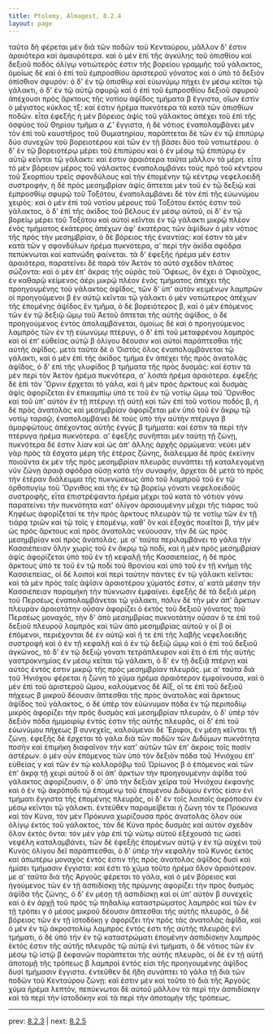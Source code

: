 ```yaml
---
title: Ptolemy, Almagest, 8.2.4
layout: page
---
```


ταῦτα δὴ φέρεται μὲν διὰ τῶν ποδῶν τοῦ Κενταύρου, μᾶλλον δ' ἔστιν ἀραιότερα καὶ ἀμαυρότερα. καὶ ὁ μὲν ἐπὶ τῆς ἀγκύλης τοῦ ὀπισθίου καὶ δεξιοῦ ποδὸς ὀλίγῳ νοτιώτερός ἐστιν τῆς βορείου γραμμῆς τοῦ γάλακτος, ὁμοίως δὲ καὶ ὁ ἐπὶ τοῦ ἐμπροσθίου ἀριστεροῦ γόνατος καὶ ὁ ὑπὸ τὸ δεξιὸν ὀπίσθιον σφυρόν: ὁ δ' ἐν τῷ ὀπισθίῳ καὶ εὐωνύμῳ πήχει ἐν μέσῳ κεῖται τῷ γάλακτι, ὁ δ' ἐν τῷ αὐτῷ σφυρῷ καὶ ὁ ἐπὶ τοῦ ἐμπροσθίου δεξιοῦ σφυροῦ ἀπέχουσι πρὸς ἄρκτους τῆς νοτίου ἁψῖδος τμήματα β ἔγγιστα, οἵων ἐστὶν ὁ μέγιστος κύκλος τξ: καί ἐστιν ἠρέμα πυκνότερα τὰ κατὰ τῶν ὀπισθίων ποδῶν. εἶτα ἐφεξῆς ἡ μὲν βόρειος ἁψὶς τοῦ γάλακτος ἀπέχει τοῦ ἐπὶ τῆς ὀσφύος τοῦ Θηρίου τμῆμα α ∠ʹ ἔγγιστα, ἡ δὲ νότιος ἐναπολαμβάνει μὲν τὸν ἐπὶ τοῦ καυστῆρος τοῦ Θυμιατηρίου, παράπτεται δὲ τῶν ἐν τῷ ἐπιπύρῳ δύο συνεχῶν τοῦ βορειοτέρου καὶ τῶν ἐν τῇ βάσει δύο τοῦ νοτιωτέρου. ὁ δ' ἐν τῷ βορειοτέρῳ μέρει τοῦ ἐπιπύρου καὶ ὁ ἐν μέσῳ τῷ ἐπιπύρῳ ἐν αὐτῷ κεῖνται τῷ γάλακτι: καί ἐστιν ἀραιότερα ταῦτα μᾶλλον τὰ μέρη. εἶτα τὸ μὲν βόρειον μέρος τοῦ γάλακτος ἐναπολαμβάνει τοὺς πρὸ τοῦ κέντρου τοῦ Σκορπίου τρεῖς σφονδύλους καὶ τὴν ἑπομένην τῷ κέντρῳ νεφελοειδῆ συστροφήν, ἡ δὲ πρὸς μεσημβρίαν ἁψὶς ἅπτεται μὲν τοῦ ἐν τῷ δεξιῷ καὶ ἐμπροσθίῳ σφυρῷ τοῦ Τοξότου, ἐναπολαμβάνει δὲ τὸν ἐπὶ τῆς εὐωνύμου χειρός: καὶ ὁ μὲν ἐπὶ τοῦ νοτίου μέρους τοῦ Τοξότου ἐκτός ἐστιν τοῦ γάλακτος, ὁ δ' ἐπὶ τῆς ἀκίδος τοῦ βέλους ἐν μέσῳ αὐτοῦ, οἱ δ' ἐν τῷ βορείῳ μέρει τοῦ Τοξότου καὶ αὐτοὶ κεῖνται ἐν τῷ γάλακτι μικρῷ πλέον ἑνὸς τμήματος ἑκάτερος ἀπέχων ἀφ' ἑκατέρας τῶν ἁψίδων ὁ μὲν νότιος τῆς πρὸς τὴν μεσημβρίαν, ὁ δὲ βόρειος τῆς ἐναντίας: καί ἐστιν τὰ μὲν κατὰ τῶν γ σφονδύλων ἠρέμα πυκνότερα, αʹ περὶ τὴν ἀκίδα σφόδρα πεπύκνωται καὶ καπνώδη φαίνεται. τὰ δ' ἐφεξῆς ἠρέμα μέν ἐστιν ἀραιότερα, παρατείνει δὲ παρὰ τὸν Ἀετὸν τὸ αὐτὸ σχεδὸν πλάτος σώζοντα: καὶ ὁ μὲν ἐπ' ἄκρας τῆς οὐρᾶς τοῦ Ὄφεως, ὃν ἔχει ὁ Ὀφιοῦχος, ἐν καθαρῷ κείμενος ἀέρι μικρῷ πλέον ἑνὸς τμήματος ἀπέχει τῆς προηγουμένης τοῦ γάλακτος ἁψῖδος, τῶν δ' ὑπ' αὐτὸν κειμένων λαμπρῶν οἱ προηγούμενοι β ἐν αὐτῷ κεῖνται τῷ γάλακτι ὁ μὲν νοτιώτερος ἀπέχων τῆς ἑπομένης ἁψῖδος ἓν τμῆμα, ὁ δὲ βορειότερος β, καὶ ὁ μὲν ἑπόμενος τῶν ἐν τῷ δεξιῷ ὤμῳ τοῦ Ἀετοῦ ἅπτεται τῆς αὐτῆς ἁψῖδος, ὁ δὲ προηγούμενος ἐντὸς ἀπολαμβάνεται, ὁμοίως δὲ καὶ ὁ προηγούμενος λαμπρὸς τῶν ἐν τῇ εὐωνύμῳ πτέρυγι, ὁ δ' ἐπὶ τοῦ μεταφρένου λαμπρὸς καὶ οἱ ἐπ' εὐθείας αὐτῷ β ὀλίγου δέουσιν καὶ αὐτοὶ παράπτεσθαι τῆς αὐτῆς ἁψῖδος. μετὰ ταῦτα δὲ ὁ Ὀιστὸς ὅλος ἐναπολαμβάνεται τῷ γάλακτι, καὶ ὁ μὲν ἐπὶ τῆς ἀκίδος τμῆμα ἓν ἀπέχει τῆς πρὸς ἀνατολὰς ἁψῖδος, ὁ δ' ἐπὶ τῆς γλυφίδος β τμήματα τῆς πρὸς δυσμάς: καί ἐστιν τὰ μὲν περὶ τὸν Ἀετὸν ἠρέμα πυκνότερα, αʹ λοιπὰ ἠρέμα ἀραιότερα. ἐφεξῆς δὲ ἐπὶ τὸν Ὄρνιν ἔρχεται τὸ γάλα, καὶ ἡ μὲν πρὸς ἄρκτους καὶ δυσμὰς ἁψὶς ἀφορίζεται ἐν ἐπικαμπίῳ ὑπό τε τοῦ ἐν τῷ νοτίῳ ὤμῳ τοῦ Ὄρνιθος καὶ τοῦ ὑπ' αὐτὸν ἐν τῇ πτέρυγι τῇ αὐτῇ καὶ τῶν ἐπὶ τοῦ νοτίου ποδὸς β, ἡ δὲ πρὸς ἀνατολὰς καὶ μεσημβρίαν ἀφορίζεται μὲν ὑπὸ τοῦ ἐν ἄκρῳ τῷ νοτίῳ ταρσῷ, ἐναπολαμβάνει δὲ τοὺς ὑπὸ τὴν αὐτὴν πτέρυγα β ἀμορφώτους ἀπέχοντας αὐτῆς ἐγγὺς β τμήματα: καί ἐστιν τὰ περὶ τὴν πτέρυγα ἠρέμα πυκνότερα. αʹ ἐφεξῆς συνῆπται μὲν ταύτῃ τῇ ζώνῃ, πυκνότερα δέ ἐστιν λίαν καὶ ὡς ἀπ' ἄλλης ἀρχῆς ὁρμώμενα: νεύει μὲν γὰρ πρὸς τὰ ἔσχατα μέρη τῆς ἑτέρας ζώνης, διάλειμμα δὲ πρὸς ἐκείνην ποιοῦντα ἐκ μὲν τῆς πρὸς μεσημβρίαν πλευρᾶς συνάπτει τῇ καταλεγομένῃ νῦν ζώνῃ ἀραιᾷ σφόδρα οὔσῃ κατὰ τὴν συναφήν, ἄρχεται δὲ μετὰ τὸ πρὸς τὴν ἑτέραν διάλειμμα τῆς πυκνώσεως ἀπὸ τοῦ λαμπροῦ τοῦ ἐν τῷ ὀρθοπυγίῳ τοῦ Ὄρνιθος καὶ τῆς ἐν τῷ βορείῳ γόνατι νεφελοειδοῦς συστροφῆς, εἶτα ἐπιστρέψαντα ἠρέμα μέχρι τοῦ κατὰ τὸ νότιον γόνυ παρατείνει τὴν πυκνότητα κατ' ὀλίγον ἀραιουμένην μέχρι τῆς τιάρας τοῦ Κηφέως ἀφορίζεταί τε τὴν πρὸς ἄρκτους πλευρὰν τῷ τε νοτίῳ τῶν ἐν τῇ τιάρᾳ τριῶν καὶ τῷ τοῖς γ ἑπομένῳ, καθ' ὃν καὶ ἐξοχὰς ποιεῖται β, τὴν μὲν ὡς πρὸς ἄρκτους καὶ πρὸς ἀνατολὰς νεύουσαν, τὴν δὲ ὡς πρὸς μεσημβρίαν καὶ πρὸς ἀνατολάς. με αʹ ταῦτα περιλαμβάνει τὸ γάλα τὴν Κασσιέπειαν ὅλην χωρὶς τοῦ ἐν ἄκρῳ τῷ ποδί, καὶ ἡ μὲν πρὸς μεσημβρίαν ἁψὶς ἀφορίζεται ὑπὸ τοῦ ἐν τῇ κεφαλῇ τῆς Κασσιεπείας, ἡ δὲ πρὸς ἄρκτους ὑπό τε τοῦ ἐν τῷ ποδὶ τοῦ θρονίου καὶ ὑπὸ τοῦ ἐν τῇ κνήμῃ τῆς Κασσιεπείας, οἱ δὲ λοιποὶ καὶ περὶ ταύτην πάντες ἐν τῷ γάλακτι κεῖνται: καὶ τὰ μὲν πρὸς ταῖς ἁψῖσιν ἀραιοτέρου χύματός ἐστιν, αʹ κατὰ μέσην τὴν Κασσιέπειαν παραμήκη τὴν πύκνωσιν ἐμφαίνει. ἐφεξῆς δὲ τὰ δεξιὰ μέρη τοῦ Περσέως ἐναπολαμβάνεται τῷ γάλακτι, πάλιν δὲ τὴν μὲν ἀπ' ἄρκτων πλευρὰν ἀραιοτάτην οὖσαν ἀφορίζει ὁ ἐκτὸς τοῦ δεξιοῦ γόνατος τοῦ Περσέως μοναχός, τὴν δ' ἀπὸ μεσημβρίας πυκνοτάτην οὖσαν ὅ τε ἐπὶ τοῦ δεξιοῦ πλευροῦ λαμπρὸς καὶ τῶν ἀπὸ μεσημβρίας αὐτοῦ γ οἱ β οἱ ἑπόμενοι, περιέχονται δὲ ἐν αὐτῷ καὶ ἥ τε ἐπὶ τῆς λαβῆς νεφελοειδὴς συστροφὴ καὶ ὁ ἐν τῇ κεφαλῇ καὶ ὁ ἐν τῷ δεξιῷ ὤμῳ καὶ ὁ ἐπὶ τοῦ δεξιοῦ ἀγκῶνος, τὸ δ' ἐν τῷ δεξιῷ γόνατι τετράπλευρον καὶ ἔτι ὁ ἐπὶ τῆς αὐτῆς γαστροκνημίας ἐν μέσῳ κεῖται τῷ γάλακτι, ὁ δ' ἐν τῇ δεξιᾷ πτέρνῃ καὶ αὐτὸς ἐντός ἐστιν μικρῷ τῆς πρὸς μεσημβρίαν πλευρᾶς. με αʹ ταῦτα διὰ τοῦ Ἡνιόχου φέρεται ἡ ζώνη τὸ χύμα ἠρέμα ἀραιότερον ἐμφαίνουσα, καὶ ὁ μὲν ἐπὶ τοῦ ἀριστεροῦ ὤμου, καλούμενος δὲ Αἴξ, οἵ τε ἐπὶ τοῦ δεξιοῦ πήχεως β μικροῦ δέουσιν ἅπτεσθαι τῆς πρὸς ἀνατολὰς καὶ ἄρκτους ἁψῖδος τοῦ γάλακτος, ὁ δὲ ὑπὲρ τὸν εὐώνυμον πόδα ἐν τῷ περιποδίῳ μικρὸς ἀφορίζει τὴν πρὸς δυσμὰς καὶ μεσημβρίαν πλευράν, ὁ δ' ὑπὲρ τὸν δεξιὸν πόδα ἡμιμοιρίῳ ἐντός ἐστιν τῆς αὐτῆς πλευρᾶς, οἱ δ' ἐπὶ τοῦ εὐωνύμου πήχεως β συνεχεῖς, καλούμενοι δὲ Ἔριφοι, ἐν μέσῃ κεῖνται τῇ ζώνῃ. ἐφεξῆς δὲ ἔρχεται τὸ γάλα διὰ τῶν ποδῶν τῶν Διδύμων πυκνότητα ποσὴν καὶ ἐπιμήκη διαφαῖνον τὴν κατ' αὐτῶν τῶν ἐπ' ἄκροις τοῖς ποσὶν ἀστέρων. ὁ μὲν οὖν ἑπόμενος τῶν ὑπὸ τὸν δεξιὸν πόδα τοῦ Ἡνιόχου ἐπ' εὐθείας γ καὶ τῶν ἐν τῷ κολλορόβῳ τοῦ Ὠρίωνος β ὁ ἑπόμενος καὶ τῶν ἐπ' ἄκρᾳ τῇ χειρὶ αὐτοῦ δ οἱ ἀπ' ἄρκτων τὴν προηγουμένην ἁψῖδα τοῦ γάλακτος ἀφορίζουσιν, ὁ δ' ὑπὸ τὴν δεξιὰν χεῖρα τοῦ Ἡνιόχου ἐκφανὴς καὶ ὁ ἐν τῷ ἀκρόποδι τῷ ἑπομένῳ τοῦ ἑπομένου Διδύμου ἐντός εἰσιν ἑνὶ τμήματι ἔγγιστα τῆς ἑπομένης πλευρᾶς, οἱ δ' ἐν τοῖς λοιποῖς ἀκρόποσιν ἐν μέσῳ κεῖνται τῷ γάλακτι. ἐντεῦθεν παραμείβεται ἡ ζώνη τόν τε Πρόκυνα καὶ τὸν Κύνα, τὸν μὲν Πρόκυνα χωρίζουσα πρὸς ἀνατολὰς ὅλον οὐκ ὀλίγῳ ἐκτὸς τοῦ γάλακτος, τὸν δὲ Κύνα πρὸς δυσμὰς καὶ αὐτὸν σχεδὸν ὅλον ἐκτὸς ὄντα: τὸν μὲν γὰρ ἐπὶ τῷ νώτῳ αὐτοῦ ἐξέχουσά τις ὡσεὶ νεφέλη καταλαμβάνει, τῶν δὲ ἐφεξῆς ἑπομένων αὐτῷ γ ἐν τῷ αὐχένι τοῦ Κυνὸς ὀλίγου δεῖ παράπτεσθαι, ὁ δ' ὑπὲρ τὴν κεφαλὴν τοῦ Κυνὸς ἐκτὸς καὶ ἀπωτέρω μοναχὸς ἐντός ἐστιν τῆς πρὸς ἀνατολὰς ἁψῖδος δυσὶ καὶ ἡμίσει τμήμασιν ἔγγιστα: καί ἐστι τὸ χύμα τοῦτο ἠρέμα ὅλον ἀραιότερον. με αʹ ταῦτα διὰ τῆς Ἀργοῦς φέρεται τὸ γάλα, καὶ ὁ μὲν βόρειος καὶ ἡγούμενος τῶν ἐν τῇ ἀσπιδίσκῃ τῆς πρύμνης ἀφορίζει τὴν πρὸς δυσμὰς ἁψῖδα τῆς ζώνης, ὁ δ' ἐν μέσῃ τῇ ἀσπιδίσκῃ καὶ οἱ ὑπ' αὐτὸν β συνεχεῖς καὶ ὁ ἐν ἀρχῇ τοῦ πρὸς τῷ πηδαλίῳ καταστρώματος λαμπρὸς καὶ τῶν ἐν τῇ τρόπει γ ὁ μέσος μικροῦ δέουσιν ἅπτεσθαι τῆς αὐτῆς πλευρᾶς, ὁ δὲ βόρειος τῶν ἐν τῇ ἱστοδόκῃ γ ἀφορίζει τὴν πρὸς τὰς ἀνατολὰς ἁψῖδα, καὶ ὁ μὲν ἐν τῷ ἀκροστολίῳ λαμπρὸς ἐντός ἐστι τῆς αὐτῆς πλευρᾶς ἑνὶ τμήματι, ὁ δὲ ὑπὸ τὴν ἐν τῷ καταστρώματι ἑπομένην ἀσπιδίσκην λαμπρὸς ἐκτός ἐστιν τῆς αὐτῆς πλευρᾶς τῷ αὐτῷ ἑνὶ τμήματι, ὁ δὲ νότιος τῶν ἐν μέσῳ τῷ ἱστῷ β ἐκφανῶν παράπτεται τῆς αὐτῆς πλευρᾶς, οἱ δὲ ἐν τῇ αὐτῇ ἀποτομῇ τῆς τρόπεως β λαμπροὶ ἐντός εἰσι τῆς προηγουμένης ἁψῖδος δυσὶ τμήμασιν ἔγγιστα. ἐντεῦθεν δὲ ἤδη συνάπτει τὸ γάλα τῇ διὰ τῶν ποδῶν τοῦ Κενταύρου ζώνῃ: καί ἐστιν μὲν καὶ τοῦτο τὸ διὰ τῆς Ἀργοῦς χύμα ἠρέμα λεπτόν, πεπύκνωται δὲ αὐτοῦ μᾶλλον τὰ περὶ τὴν ἀσπιδίσκην καὶ τὰ περὶ τὴν ἱστοδόκην καὶ τὰ περὶ τὴν ἀποτομὴν τῆς τρόπεως. 

---

prev: [8.2.3](../8.2.3/) | next: [8.2.5](../8.2.5/)

